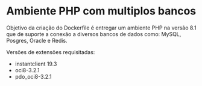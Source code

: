# Ambiente PHP com multiplos bancos

Objetivo da criação do Dockerfile é entregar um ambiente PHP na versão 8.1 que de suporte a conexão a diversos bancos de dados como: MySQL, Posgres, Oracle e Redis.

Versões de extensões requisitadas:

- instantclient 19.3
- oci8-3.2.1
- pdo_oci8-3.2.1
